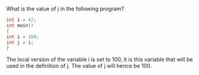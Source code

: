 What is the value of j in the following program?
```cpp
int i = 42;
int main()
{
int i = 100;
int j = i;
}
```
The local version of the variable i is set to 100, it is this variable that will be used in the definition of j. The value of j will hence be 100.
